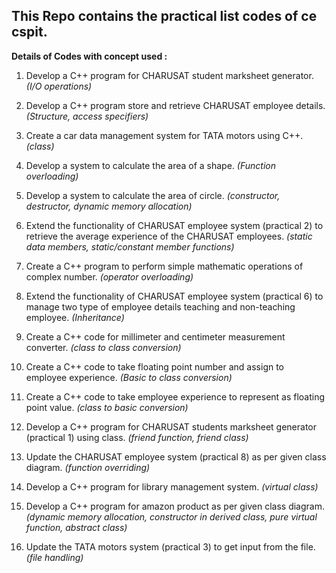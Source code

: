 ## This Repo contains the practical list codes of ce cspit.

**Details of Codes with concept used :**

1. Develop a C++ program for CHARUSAT student marksheet generator.
   *(I/O operations)*

3. Develop a C++ program store and retrieve CHARUSAT employee details.
   *(Structure, access specifiers)*

5. Create a car data management system for TATA motors using C++.
   *(class)*

7. Develop a system to calculate the area of a shape.
   *(Function overloading)*

9. Develop a system to calculate the area of circle.
   *(constructor, destructor, dynamic memory allocation)*

11. Extend the functionality of CHARUSAT employee system (practical 2) to retrieve the average experience of the CHARUSAT employees.
  *(static data members, static/constant member functions)*

12. Create a C++ program to perform simple mathematic operations of complex number.
  *(operator overloading)*

13. Extend the functionality of CHARUSAT employee system (practical 6) to manage two type of employee details teaching and non-teaching employee. 
  *(Inheritance)*

14. Create a C++ code for millimeter and centimeter measurement converter.
  *(class to class conversion)*

15. Create a C++ code to take floating point number and assign to employee experience. 
  *(Basic to class conversion)*

16. Create a C++ code to take employee experience to represent as floating point value. 
  *(class to basic conversion)*

17. Develop a C++ program for CHARUSAT students marksheet generator (practical 1) using class.
  *(friend function, friend class)*

18. Update the CHARUSAT employee system (practical 8) as per given class diagram. 
  *(function overriding)*

19. Develop a C++ program for library management system. 
  *(virtual class)*

20. Develop a C++ program for amazon product as per given class diagram.
  *(dynamic memory allocation, constructor in derived class, pure virtual function, abstract class)*

21. Update the TATA motors system (practical 3) to get input from the file.
  *(file handling)*
